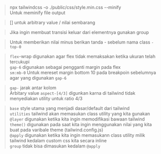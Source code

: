 >npx tailwindcss -o ./public/css/style.min.css --minify <br>
>Untuk meminify file output <br>

>[] untuk arbitrary value / nilai sembarang <br>

>Jika ingin membuat transisi keluar dari elementnya gunakan group<br>

>Untuk memberikan nilai minus berikan tanda - sebelum nama class `-top-0`<br>

>`flex`-wrap digunakan agar flex tidak memaksakan ketika ukuran telah tercukupi<br>
>`gap-6` digunakan sebagai pengganti margin pada flex<br>
>`sm:mb-0` Untuk mereset margin bottom 10 pada breakpoin sebelumnya agar yang digunakan `gap-6`<br>

>`gap-` jarak antar kolom<br>
>Arbitary value `aspect-[4/3]` digunkan karna di tailwind tidak menyediakan utility untuk ratio 4/3<br>

>`base` style utama yang menjadi dasar/default dari tailwind<br>
>`utilities` tailwind akan memasukan class utility yang kita gunakan<br>
>`@layer` digunakan ketika kita ingin memodifikasi bawaan tailwind<br>
>`theme()` digunakan pada saat kita ingin menggunakan nilai yang kita buat pada varibale theme (tailwind.config.js)<br>
>`@apply` digunakan ketika kita ingin memasukann class utility milik tailwind kedalam custom css kita secara inline<br>
>`group` tidak bisa dimasukan kedalam `@apply`<br>